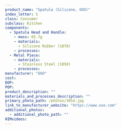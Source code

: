 ```yaml
---
product_name: "Spatula (Silicone, OXO)"
index_letter: S
class: Consumer
subclass: Kitchen
components:
  - Spatula Head and Handle:
    - mass: 65.7g
    - materials:
      - Silicone Rubber (1078)
    - processes:
  - Metal Piece:
    - materials:
      - Stainless Steel (1050)
    - processes:
manufacturer: "OXO"
cost: 
DOP: 
POP: 
product_description: ""
materials_and_processes_description: ""
primary_photo_path: /photos/3054.jpg
link_to_manufacturer_website: "https://www.oxo.com"
additional_photos:
  - additional_photo_path: ""
HIMvideos:
---
```

